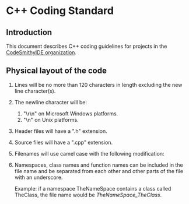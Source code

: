 # C++ Coding Standard

## Introduction

This document describes C++ coding guidelines for projects in the [CodeSmithyIDE organization](https://github.com/CodeSmithyIDE).

## Physical layout of the code

1. Lines will be no more than 120 characters in length excluding the new line character(s).
1. The newline character will be:
    1. "\r\n" on Microsoft Windows platforms.
    1. "\n" on Unix platforms.
1. Header files will have a ".h" extension.
1. Source files will have a ".cpp" extension.
1. Filenames will use camel case with the following modification:
1. Namespaces, class names and function names can be included in the file name and be separated from each other and other parts of the file with an underscore.

    Example: if a namespace TheNameSpace contains a class called TheClass, the file name would be *TheNameSpace_TheClass*.